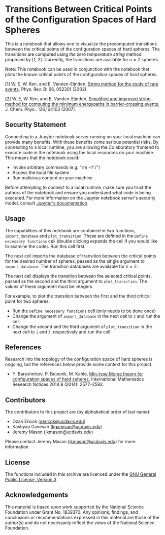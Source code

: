 # **Transitions Between Critical Points of the Configuration Spaces of Hard Spheres**

This is a notebook that allows one to visualize the precomputed transitions between the critical points of the configuration spaces of hard spheres. The transitions are computed using _the zero temperature string_ method proposed by [1, 2]. Currently, the transitions are available for $n=2$ spheres.

Note: This notebook can be used in conjunction with the notebook that plots the known critical points of the configuration spaces of hard spheres.

[1] W. E, W. Ren, and E. Vanden-Eijnden, [String method for the study of rare events](https://doi.org/10.1103/PhysRevB.66.052301), Phys. Rev. B: 66, 052301 (2002).

[2] W. E, W. Ren, and E. Vanden-Eijnden, [Simplified and improved string method for computing the minimum energypaths in barrier-crossing events](https://doi.org/10.1063/1.2720838), J. Chem. Phys.: 126,164103 (2007). 

## **Security Statement**
Connecting to a Jupyter notebook server running on your local machine can provide many benefits. With these benefits come serious potential risks. By connecting to a local runtime, you are allowing the Colaboratory frontend to execute code in the notebook using the local resources on your machine. This means that the notebook could:

- Invoke arbitrary commands (e.g. "rm -rf /")
- Access the local file system
- Run malicious content on your machine

Before attempting to connect to a local runtime, make sure you trust the authors of the notebook and ensure you understand what code is being executed. For more information on the Jupyter notebook server's security model, consult [Jupyter's documentation](https://jupyter-notebook.readthedocs.io/en/stable/security.html).

## **Usage**
The capabilities of this notebook are contained in two functions, `import_database` and `plot_transition`. These are defined in the `Define necessary functions` cell (double clicking expands the cell if you would like to examine the code). Run this cell first.

The next cell imports the database of transition between the critical points for the desired number of spheres, passed as the single argument to `import_database`. The transition databases are available for $n=2$. 

The next cell displays the transition between the selected critical points, passed as the second and the third argument to `plot_transition`. The values of these argument must be integers.

For example, to plot the transition between the first and the third critical point for two spheres:
- Run the `Define necessary functions` cell (only needs to be done once)
- Change the argument of `import_database` in the next cell to `2` and run the cell 
- Change the second and the third argument of `plot_transition` in the next cell to `1` and `3`, respectively and  run the cell

## **References**
Research into the topology of the configuration space of hard spheres is ongoing, but the references below provide some context for this project.

- Y. Baryshnikov, P. Bubenik, M. Kahle, [Min-type Morse theory for configuration spaces of hard spheres](https://doi.org/10.1093/imrn/rnt012), International Mathematics Research Notices 2014.9 (2014): 2577–2592.


## **Contributors**
The contributors to this project are (by alphabetical order of last name):

- Ozan Ericok (oericok@ucdavis.edu)
- Kashyap Ganesan (kganesan@ucdavis.edu)
- Jeremy Mason (jkmason@ucdavis.edu)

Please contact Jeremy Mason (jkmason@ucdavis.edu) for more information.

## **License**
The functions included in this archive are licenced under the [GNU General
Public License, Version 3](https://www.gnu.org/licenses/gpl-3.0.en.html).

## **Acknowledgements**
This material is based upon work supported by the National Science Foundation under Grant No. 1839370. Any opinions, findings, and conclusions or recommendations expressed in this material are those of the author(s) and do not necessarily reflect the views of the National Science Foundation.







